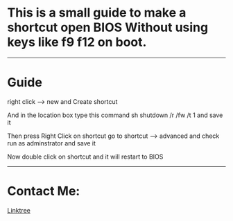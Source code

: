 # This is a small guide to make a shortcut open BIOS Without using keys like f9 f12 on boot.
____
# Guide

right click --> new and Create shortcut

And in the location box type this command
sh shutdown /r /fw /t 1 and save it

Then press Right Click on shortcut go to shortcut --> advanced and check run as adminstrator and save it

Now double click on shortcut and it will restart to BIOS

___

# Contact Me:

<a href ="https://linktr.ee/mrx7014">Linktree</a>
